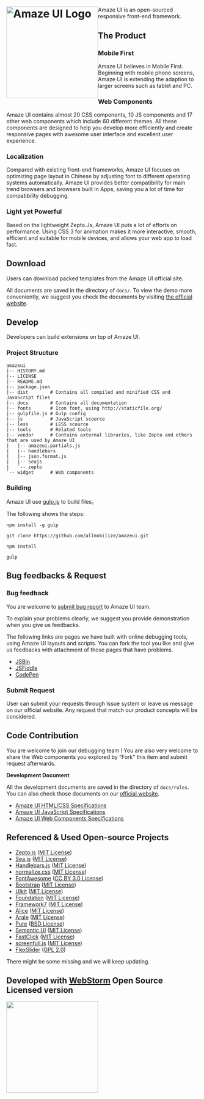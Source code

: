 <h1><a href="http://amazeui.org/" title="Amaze UI 官网"><img style="float: left" width="240" src="https://raw.githubusercontent.com/allmobilize/amazeui/master/vendor/amazeui/amazeui-b.png" alt="Amaze UI Logo"/></a></h1>

Amaze UI is an open-sourced responsive front-end framework.

## The Product

### Mobile First

Amaze UI believes in Mobile First. Beginning with mobile phone screens, Amaze UI is extending the adaption to larger screens such as tablet and PC.


### Web Components

Amaze UI contains almost 20 CSS components, 10 JS components and 17 other web components which include 60 different themes. All these components are designed to help you develop more efficiently and create responsive pages with awesome user interface and excellent user experience.


### Localization

Compared with existing front-end frameworks, Amaze UI focuses on optimizing page layout in Chinese by adjusting font to different operating systems automatically. Amaze UI provides better compatibility for main trend browsers and browsers built in Apps, saving you a lot of time for compatibility debugging.


### Light yet Powerful

Based on the lightweight Zepto.Js, Amaze UI puts a lot of efforts on performance. Using CSS 3 for animation makes it more interactive, smooth, efficient and suitable for mobile devices, and allows your web app to load fast.


## Download

Users can download packed templates from the Amaze UI official site.

All documents are saved in the directory of `docs/`. To view the demo more conveniently, we suggest you check the documents by visiting [the official website](http://amazeui.org/).


## Develop

Developers can build extensions on top of Amaze UI.

### Project Structure

```
amazeui
|-- HISTORY.md
|-- LICENSE
|-- README.md
|-- package.json
|-- dist        # Contains all compiled and minified CSS and JavaScript files
|-- docs        # Contains all documentation
|-- fonts       # Icon font, using http://staticfile.org/
|-- gulpfile.js # Gulp config
|-- js          # JavaScript scource
|-- less        # LESS scource
|-- tools       # Related tools
|-- vendor      # Contains external libraries, like Zepto and others that are used by Amaze UI
|   |-- amazeui.partials.js
|   |-- handlebars
|   |-- json.format.js
|   |-- seajs
|   `-- zepto
`-- widget      # Web components
```

### Building

Amaze UI use [gulp.js](http://gulpjs.com/) to build files。

The following shows the steps:

```
npm install -g gulp

git clone https://github.com/allmobilize/amazeui.git

npm install

gulp
```

## Bug feedbacks & Request

### Bug feedback

You are welcome to [submit bug report](https://github.com/allmobilize/amazeui/issues) to Amaze UI team.

To explain your problems clearly, we suggest you provide demonstration when you give us feedbacks.

The following links are pages we have built with online debugging tools, using Amaze UI layouts and scripts. You can fork the tool you like and give us feedbacks with attachment of those pages that have problems.


- [JSBin](http://jsbin.com/kijiqu/1/edit?html,output)
- [JSFiddle](http://jsfiddle.net/hegfirose/W22fV/)
- [CodePen](http://codepen.io/minwe/pen/AEeup)

### Submit Request

User can submit your requests through Issue system or leave us message on our official website. Any request that match our product concepts will be considered.


## Code Contribution

You are welcome to join our debugging team ! You are also very welcome to share the Web components you explored by “Fork” this item and submit request afterwards.


__Development Document__

All the development documents are saved in the directory of `docs/rules`. You can also check those documents on our [official website](http://amazeui.org/).

- [Amaze UI HTML/CSS Specifications](http://amazeui.org/getting-started/html-css)
- [Amaze UI JavaScript Specifications](http://amazeui.org/getting-started/javascript)
- [Amaze UI Web Components Specifications](http://amazeui.org/getting-started/widget)

## Referenced & Used Open-source Projects

* [Zepto.js](https://github.com/madrobby/zepto) ([MIT
License](https://github.com/madrobby/zepto/blob/master/MIT-LICENSE))
* [Sea.js](https://github.com/seajs/seajs) ([MIT License](https://github.com/seajs/seajs/blob/master/LICENSE.md))
* [Handlebars.js](https://github.com/wycats/handlebars.js) ([MIT
License](https://github.com/wycats/handlebars.js/blob/master/LICENSE))
* [normalize.css](https://github.com/necolas/normalize.css) ([MIT
License](https://github.com/necolas/normalize.css/blob/master/LICENSE.md))
* [FontAwesome](https://github.com/FortAwesome/Font-Awesome/) ([CC BY 3.0 License](http://creativecommons.org/licenses/by/3.0/))
* [Bootstrap](https://github.com/twbs/bootstrap) ([MIT License](https://github.com/twbs/bootstrap/blob/master/LICENSE))
* [UIkit](https://github.com/uikit/uikit) ([MIT License](https://github.com/uikit/uikit/blob/master/LICENSE.md))
* [Foundation](https://github.com/zurb/foundation) ([MIT
License](https://github.com/zurb/foundation/blob/master/LICENSE))
* [Framework7](https://github.com/nolimits4web/Framework7) ([MIT
License](https://github.com/nolimits4web/Framework7/blob/master/LICENSE))
* [Alice](https://github.com/aliceui/aliceui.org/) ([MIT
License](https://github.com/aliceui/aliceui.org/blob/master/LICENSE))
* [Arale](https://github.com/aralejs/aralejs.org/) ([MIT
License](https://github.com/aralejs/aralejs.org/blob/master/LICENSE))
* [Pure](https://github.com/yui/pure) ([BSD License](https://github.com/yui/pure/blob/master/LICENSE.md))
* [Semantic UI](https://github.com/Semantic-Org/Semantic-UI) ([MIT
License](https://github.com/Semantic-Org/Semantic-UI/blob/master/LICENSE.md))
* [FastClick](https://github.com/ftlabs/fastclick) ([MIT
License](https://github.com/ftlabs/fastclick/blob/master/LICENSE))
* [screenfull.js](https://github.com/sindresorhus/screenfull.js) ([MIT
License](https://github.com/sindresorhus/screenfull.js/blob/gh-pages/license))
* [FlexSlider](https://github.com/woothemes/FlexSlider) ([GPL 2.0](http://www.gnu.org/licenses/gpl-2.0.html))

There might be some missing and we will keep updating.

## Developed with [WebStorm](http://www.jetbrains.com/webstorm/) Open Source Licensed version

<a href="http://www.jetbrains.com/webstorm/" target="_blank">
<img src="http://ww1.sinaimg.cn/large/005yyi5Jjw1elpp6svs2eg30k004i3ye.gif" width="240" />
</a>

